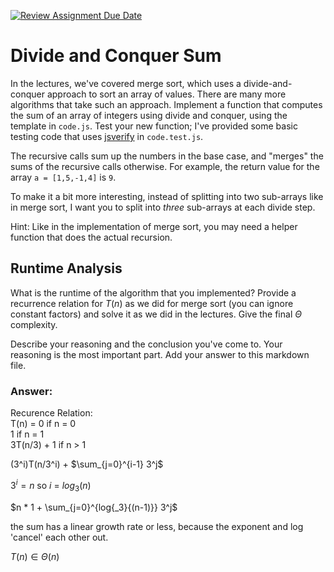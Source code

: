 [![Review Assignment Due Date](https://classroom.github.com/assets/deadline-readme-button-24ddc0f5d75046c5622901739e7c5dd533143b0c8e959d652212380cedb1ea36.svg)](https://classroom.github.com/a/E1vcEWuv)
# Divide and Conquer Sum

In the lectures, we've covered merge sort, which uses a divide-and-conquer
approach to sort an array of values. There are many more algorithms that take
such an approach. Implement a function that computes the sum of an array of
integers using divide and conquer, using the template in `code.js`. Test your
new function; I've provided some basic testing code that uses
[jsverify](https://jsverify.github.io/) in `code.test.js`.

The recursive calls sum up the numbers in the base case, and "merges" the sums
of the recursive calls otherwise. For example, the return value for the array `a
= [1,5,-1,4]` is `9`.

To make it a bit more interesting, instead of splitting into two sub-arrays like
in merge sort, I want you to split into *three* sub-arrays at each divide step.

Hint: Like in the implementation of merge sort, you may need a helper function
that does the actual recursion.

## Runtime Analysis

What is the runtime of the algorithm that you implemented? Provide a recurrence
relation for $T(n)$ as we did for merge sort (you can ignore constant factors)
and solve it as we did in the lectures. Give the final $\Theta$ complexity.

Describe your reasoning and the conclusion you've come to. Your reasoning is the
most important part. Add your answer to this markdown file.



### Answer:
Recurence Relation:<br/>
T(n) =  0	if n = 0<br/>
1		if n = 1<br/>
3T(n/3) + 1 	if n > 1<br/>

(3^i)T(n/3^i) + $\sum_{j=0}^{i-1} 3^j$ <br/> 

$3^i = n$  so $i$ = $log{_3}{(n)}$ <br/>

$n * 1 + \sum_{j=0}^{log{_3}{(n-1)}} 3^j$ <br/>

the sum has a linear growth rate or less, because the exponent and log 'cancel' each other out. <br/>

$T(n) \in \Theta(n)$


       
